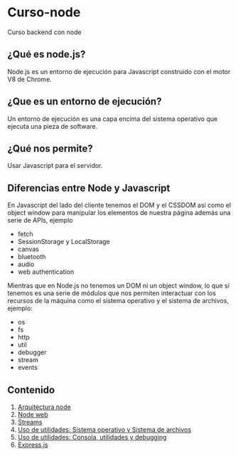 # Curso-node
Curso backend con node

## ¿Qué es node.js?
Node.js es un entorno de ejecución para Javascript construido con el motor V8 de Chrome.

## ¿Que es un entorno de ejecución?
Un entorno de ejecución es una capa encima del sistema operativo que ejecuta una pieza de software.

## ¿Qué nos permite?
Usar Javascript para el servidor.

## Diferencias entre Node y Javascript
En Javascript del lado del cliente tenemos el DOM y el CSSDOM así como el object window para manipular los elementos de nuestra página además una serie de APIs, ejemplo

- fetch
- SessionStorage y LocalStorage
- canvas
- bluetooth
- audio
- web authentication

Mientras que en Node.js no tenemos un DOM ni un object window, lo que sí tenemos es una serie de módulos que nos permiten interactuar con los recursos de la máquina como el sistema operativo y el sistema de archivos, ejemplo:

- os
- fs
- http
- util
- debugger
- stream
- events 

## Contenido
1. [Arquitectura node](https://github.com/JeisonVargas/Curso-node/tree/master/1_arquitectura-node)
2. [Node web](https://github.com/JeisonVargas/Curso-node/tree/master/2_node-web)
3. [Streams](https://github.com/JeisonVargas/Curso-node/tree/master/3_streams)
4. [Uso de utilidades: Sistema operativo y Sistema de archivos](https://github.com/JeisonVargas/Curso-node/tree/master/4_os-archivos)
5. [Uso de utilidades: Consola, utilidades y debugging](https://github.com/JeisonVargas/Curso-node/tree/master/5_utilidades-debugging)
6. [Express.js](https://github.com/JeisonVargas/Curso-node/tree/master/6_express)